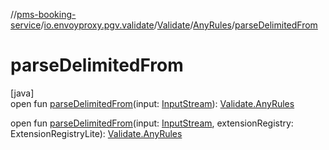 //[pms-booking-service](../../../../index.md)/[io.envoyproxy.pgv.validate](../../index.md)/[Validate](../index.md)/[AnyRules](index.md)/[parseDelimitedFrom](parse-delimited-from.md)

# parseDelimitedFrom

[java]\
open fun [parseDelimitedFrom](parse-delimited-from.md)(input: [InputStream](https://docs.oracle.com/en/java/javase/23/docs/api/java.base/java/io/InputStream.html)): [Validate.AnyRules](index.md)

open fun [parseDelimitedFrom](parse-delimited-from.md)(input: [InputStream](https://docs.oracle.com/en/java/javase/23/docs/api/java.base/java/io/InputStream.html), extensionRegistry: ExtensionRegistryLite): [Validate.AnyRules](index.md)